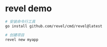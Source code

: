 # revel demo

```bash
# 安装命令行工具
go install github.com/revel/cmd/revel@latest

# 创建项目
revel new myapp
```